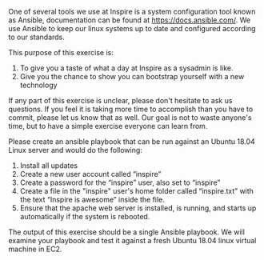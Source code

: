 One of several tools we use at Inspire is a system configuration tool known as Ansible, documentation can be found at https://docs.ansible.com/. We use Ansible to keep our linux systems up to date and configured according to our standards.

This purpose of this exercise is:
1. To give you a taste of what a day at Inspire as a sysadmin is like.
2. Give you the chance to show you can bootstrap yourself with a new technology

If any part of this exercise is unclear, please don't hesitate to ask us questions. If you feel it is taking more time to accomplish than you have to commit, please let us know that as well. Our goal is not to waste anyone's time, but to have a simple exercise everyone can learn from.

Please create an ansible playbook that can be run against an Ubuntu 18.04 Linux server and would do the following:
1) Install all updates
2) Create a new user account called “inspire”
3) Create a password for the “inspire” user, also set to “inspire”
4) Create a file in the "inspire" user's home folder called “inspire.txt” with the text “Inspire is awesome” inside the file.
5) Ensure that the apache web server is installed, is running, and starts up automatically if the system is rebooted.

The output of this exercise should be a single Ansible playbook. We will examine your playbook and test it against a fresh Ubuntu 18.04 linux virtual machine in EC2.
